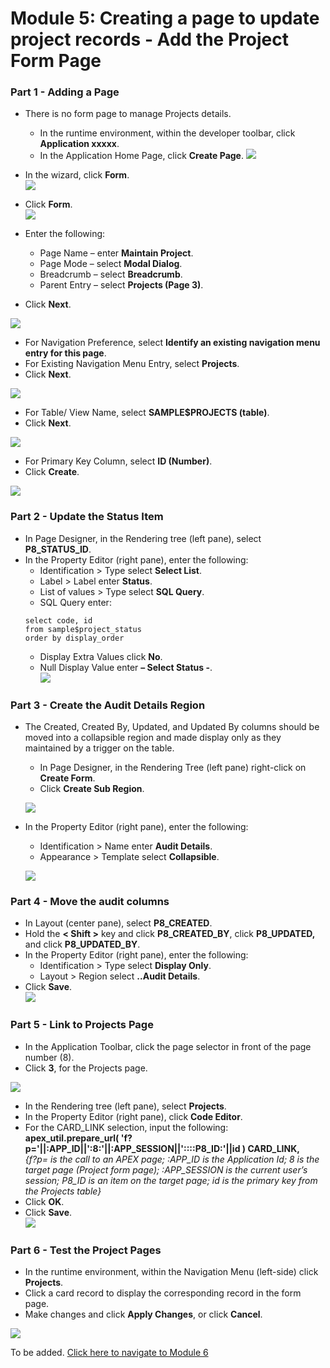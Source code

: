 # Module 5: Creating a page to update project records - Add the Project Form Page

### **Part 1** - Adding a Page

- There is no form page to manage Projects details.
   - In the runtime environment, within the developer toolbar, click **Application xxxxx**.
   -  In the Application Home Page, click **Create Page**.
![](images/section6/6.1.PNG)

- In the wizard, click **Form**.  
![](images/section6/6.1(1).PNG)
- Click **Form**.  
![](images/section6/6.1(2).PNG)

- Enter the following:
   - Page Name – enter **Maintain Project**.
   - Page Mode – select **Modal Dialog**.
   - Breadcrumb – select **Breadcrumb**.
   - Parent Entry – select **Projects (Page 3)**.
- Click **Next**. 

![](images/section6/6.1(3).PNG)
- For Navigation Preference, select **Identify an existing navigation menu entry for this page**.
- For Existing Navigation Menu Entry, select **Projects**.
- Click **Next**.  

![](images/section6/6.1(4).PNG)

- For Table/ View Name, select **SAMPLE$PROJECTS (table)**.
- Click **Next**.

![](images/section6/6.1(5).PNG)  

- For Primary Key Column, select **ID (Number)**.
- Click **Create**.  

![](images/section6/6.1(6).PNG)

### **Part 2** - Update the Status Item

- In Page Designer, in the Rendering tree (left pane), select **P8_STATUS_ID**.
- In the Property Editor (right pane), enter the following:
   - Identification > Type select **Select List**.
   - Label > Label enter **Status**.
   - List of values > Type select **SQL Query**.
   - SQL Query enter:
   ```
   select code, id 
   from sample$project_status
   order by display_order
   ```
  - Display Extra Values click **No**.
  - Null Display Value enter **– Select Status -**.  
  ![](images/section6/6.2.PNG)

### **Part 3** - Create the Audit Details Region

- The Created, Created By, Updated, and Updated By columns should be moved into a collapsible region and made display only as they maintained by a trigger on the table.
  - In Page Designer, in the Rendering Tree (left pane) right-click on **Create Form**.
  - Click **Create Sub Region**.

   ![](images/section6/6.3.PNG)

- In the Property Editor (right pane), enter the following:
   - Identification > Name enter **Audit Details**.
   - Appearance > Template select **Collapsible**.

    ![](images/section6/6.3(1).PNG)

### **Part 4** - Move the audit columns

- In Layout (center pane), select **P8_CREATED**.
- Hold the **< Shift >** key and click **P8_CREATED_BY**, click **P8_UPDATED,**
and click **P8_UPDATED_BY**.
- In the Property Editor (right pane), enter the following:
   - Identification > Type select **Display Only**.
   - Layout > Region select **..Audit Details**.
- Click **Save**.  
![](images/section6/6.4.PNG)

### **Part 5** - Link to Projects Page

- In the Application Toolbar, click the page selector in front of the page number (8).
- Click **3**, for the Projects page.

![](images/section6/6.5.PNG)

- In the Rendering tree (left pane), select **Projects**.
- In the Property Editor (right pane), click **Code Editor**.
- For the CARD_LINK selection, input the following:  
**apex_util.prepare_url( 'f?p='||:APP_ID||':8:'||:APP_SESSION||'::::P8_ID:'||id ) CARD_LINK,**  
*{f?p= is the call to an APEX page; :APP_ID is the Application Id; 8 is the target page (Project form page); :APP_SESSION is the current user’s session; P8_ID is an item on the target page; id is the primary key from the Projects table}*
- Click **OK**.
- Click **Save**.  
![](images/section6/6.5(1).PNG)

### **Part 6** - Test the Project Pages

- In the runtime environment, within the Navigation Menu (left-side) click **Projects**.
- Click a card record to display the corresponding record in the form page.
- Make changes and click **Apply Changes**, or click **Cancel**.

![](images/section6/6.6.PNG)

To be added. [Click here to navigate to Module 6](6-improving-usability-updating-the-task-pages.md)
